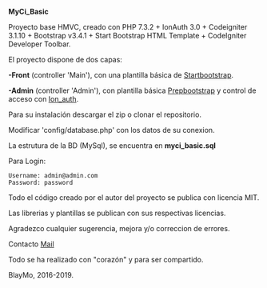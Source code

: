 **MyCi_Basic**

Proyecto base HMVC, creado con PHP 7.3.2 + IonAuth 3.0 + Codeigniter 3.1.10 + Bootstrap v3.4.1 + Start Bootstrap HTML Template + CodeIgniter Developer Toolbar.


El proyecto dispone de dos capas:

**-Front** (controller 'Main'), con una plantilla básica de [Startbootstrap](https://startbootstrap.com/ "").

**-Admin** (controller 'Admin'), con plantilla básica [Prepbootstrap](http://www.prepbootstrap.com/ "") y control de acceso con [Ion_auth](http://benedmunds.com/ion_auth/ "").


Para su instalación descargar el zip o clonar el repositorio.

Modificar 'config/database.php' con los datos de su conexion.

La estrutura de la BD (MySql), se encuentra en **myci_basic.sql**

Para Login:

    Username: admin@admin.com
    Password: password


    
Todo el código creado por el autor del proyecto se publica con licencia MIT.

Las librerias y plantillas se publican con sus respectivas licencias.

Agradezco cualquier sugerencia, mejora y/o correccion de errores.


Contacto [Mail](expresoweb2019@gmail.com "")

Todo se ha realizado con "corazón" y para ser compartido.

BlayMo,  2016-2019.
